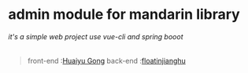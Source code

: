 # admin module for mandarin  library

###### it's a simple web project use vue-cli and spring booot
> front-end :[Huaiyu Gong](https://github.com/JialuGong)
> back-end :[floatinjianghu](https://github.com/floatinjianghu)
